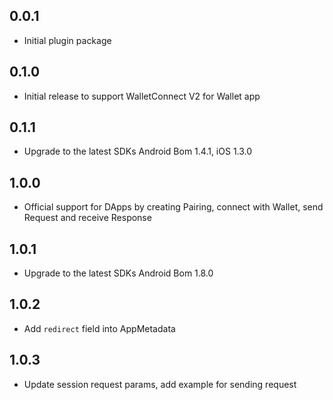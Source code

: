 ## 0.0.1

* Initial plugin package

## 0.1.0

* Initial release to support WalletConnect V2 for Wallet app

## 0.1.1

* Upgrade to the latest SDKs Android Bom 1.4.1, iOS 1.3.0

## 1.0.0

* Official support for DApps by creating Pairing, connect with Wallet, send Request and receive Response

## 1.0.1

* Upgrade to the latest SDKs Android Bom 1.8.0

## 1.0.2

* Add `redirect` field into AppMetadata

## 1.0.3

* Update session request params, add example for sending request

